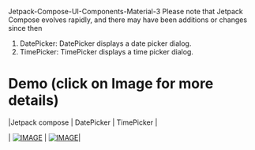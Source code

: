 Jetpack-Compose-UI-Components-Material-3
Please note that Jetpack Compose evolves rapidly, and there may have been additions or changes since then

1) DatePicker: DatePicker displays a date picker dialog.
2) TimePicker: TimePicker displays a time picker dialog.

# Demo (click on Image for more details)

|Jetpack compose | DatePicker | TimePicker |


  | [![IMAGE](https://i9.ytimg.com/vi_webp/YYk5RuC4RXg/mqdefault.webp?v=6730465d&sqp=CISMwbkG&rs=AOn4CLAsJDcE0ZJArfYJxz9touwo35s3xg)](https://youtu.be/YYk5RuC4RXg)  | [![IMAGE](https://i9.ytimg.com/vi_webp/Z0j5LHrHyhE/mqdefault.webp?v=673045c1&sqp=CISMwbkG&rs=AOn4CLBP0hyWEU11n9W5bokrecoYsXvLdg)](https://youtu.be/Z0j5LHrHyhE)|
